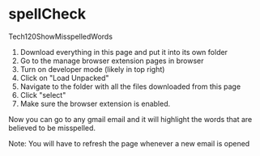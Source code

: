 # spellCheck
 Tech120ShowMisspelledWords
 1. Download everything in this page and put it into its own folder
 2. Go to the manage browser extension pages in browser
 3. Turn on developer mode (likely in top right)
 4. Click on "Load Unpacked"
 5. Navigate to the folder with all the files downloaded from this page
 6. Click "select"
 7. Make sure the browser extension is enabled.

 Now you can go to any gmail email and it will highlight the words that are believed to be misspelled.

 Note: You will have to refresh the page whenever a new email is opened